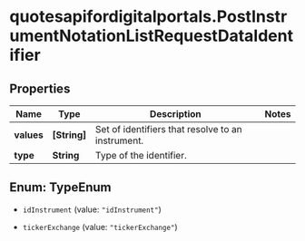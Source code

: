 # quotesapifordigitalportals.PostInstrumentNotationListRequestDataIdentifier

## Properties

Name | Type | Description | Notes
------------ | ------------- | ------------- | -------------
**values** | **[String]** | Set of identifiers that resolve to an instrument. | 
**type** | **String** | Type of the identifier. | 



## Enum: TypeEnum


* `idInstrument` (value: `"idInstrument"`)

* `tickerExchange` (value: `"tickerExchange"`)




